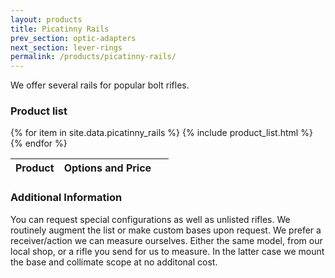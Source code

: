 ```yaml
---
layout: products
title: Picatinny Rails
prev_section: optic-adapters
next_section: lever-rings
permalink: /products/picatinny-rails/
---
```


We offer several rails for popular bolt rifles.

### Product list

<div class="mobile-side-scroller">

<table>
  <thead>
    <tr>
      <th>Product</th>
      <th><span class="option">Options</span> and <span class="price">Price</span></th>
      <th>&nbsp;</th>
    </tr>
  </thead>
  <tbody>
{% for item in site.data.picatinny_rails %}
  {% include product_list.html %}
{% endfor %}

  </tbody>
</table>
</div>

### Additional Information

You can request special configurations as well as unlisted rifles. We routinely augment the list or make custom bases upon request. We prefer
a receiver/action we can measure ourselves. Either the same model, from our local shop, or a rifle you send for us to measure. In the latter
case we mount the base and collimate scope at no additonal cost.
